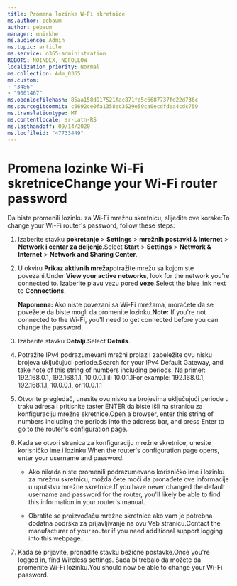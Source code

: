 ```yaml
---
title: Promena lozinke W-Fi skretnice
ms.author: pebaum
author: pebaum
manager: mnirkhe
ms.audience: Admin
ms.topic: article
ms.service: o365-administration
ROBOTS: NOINDEX, NOFOLLOW
localization_priority: Normal
ms.collection: Adm_O365
ms.custom:
- "3486"
- "9001467"
ms.openlocfilehash: 85aa158d917521fac871fd5c6687737fd22d736c
ms.sourcegitcommit: c6692ce0fa1358ec3529e59ca0ecdfdea4cdc759
ms.translationtype: MT
ms.contentlocale: sr-Latn-RS
ms.lasthandoff: 09/14/2020
ms.locfileid: "47733449"
---
```

# <a name="change-your-wi-fi-router-password"></a><span data-ttu-id="ad620-102">Promena lozinke Wi-Fi skretnice</span><span class="sxs-lookup"><span data-stu-id="ad620-102">Change your Wi-Fi router password</span></span>

<span data-ttu-id="ad620-103">Da biste promenili lozinku za Wi-Fi mrežnu skretnicu, slijedite ove korake:</span><span class="sxs-lookup"><span data-stu-id="ad620-103">To change your Wi-Fi router's password, follow these steps:</span></span>

1. <span data-ttu-id="ad620-104">Izaberite stavku **pokretanje**  >  **Settings**  >  **mrežnih postavki & Internet**  >  **Network i centar za deljenje**.</span><span class="sxs-lookup"><span data-stu-id="ad620-104">Select **Start** > **Settings** > **Network & Internet** > **Network and Sharing Center**.</span></span>

2. <span data-ttu-id="ad620-105">U okviru **Prikaz aktivnih mreža**potražite mrežu sa kojom ste povezani.</span><span class="sxs-lookup"><span data-stu-id="ad620-105">Under **View your active networks**, look for the network you're connected to.</span></span> <span data-ttu-id="ad620-106">Izaberite plavu vezu pored **veze**.</span><span class="sxs-lookup"><span data-stu-id="ad620-106">Select the blue link next to **Connections**.</span></span><br>

   <span data-ttu-id="ad620-107">**Napomena:** Ako niste povezani sa Wi-Fi mrežama, moraćete da se povežete da biste mogli da promenite lozinku.</span><span class="sxs-lookup"><span data-stu-id="ad620-107">**Note:** If you're not connected to the Wi-Fi, you'll need to get connected before you can change the password.</span></span>

3. <span data-ttu-id="ad620-108">Izaberite stavku **Detalji**.</span><span class="sxs-lookup"><span data-stu-id="ad620-108">Select **Details**.</span></span>

4. <span data-ttu-id="ad620-109">Potražite IPv4 podrazumevani mrežni prolaz i zabeležite ovu nisku brojeva uključujući periode.</span><span class="sxs-lookup"><span data-stu-id="ad620-109">Search for your IPv4 Default Gateway, and take note of this string of numbers including periods.</span></span> <span data-ttu-id="ad620-110">Na primer: 192.168.0.1, 192.168.1.1, 10.0.0.1 ili 10.0.1.1</span><span class="sxs-lookup"><span data-stu-id="ad620-110">For example: 192.168.0.1, 192.168.1.1, 10.0.0.1, or 10.0.1.1</span></span>

5. <span data-ttu-id="ad620-111">Otvorite pregledač, unesite ovu nisku sa brojevima uključujući periode u traku adresa i pritisnite taster ENTER da biste išli na stranicu za konfiguraciju mrežne skretnice.</span><span class="sxs-lookup"><span data-stu-id="ad620-111">Open a browser, enter this string of numbers including the periods into the address bar, and press Enter to go to the router's configuration page.</span></span>

6. <span data-ttu-id="ad620-112">Kada se otvori stranica za konfiguraciju mrežne skretnice, unesite korisničko ime i lozinku.</span><span class="sxs-lookup"><span data-stu-id="ad620-112">When the router's configuration page opens, enter your username and password.</span></span><br>
   - <span data-ttu-id="ad620-113">Ako nikada niste promenili podrazumevano korisničko ime i lozinku za mrežnu skretnicu, možda ćete moći da pronađete ove informacije u uputstvu mrežne skretnice.</span><span class="sxs-lookup"><span data-stu-id="ad620-113">If you have never changed the default username and password for the router, you'll likely be able to find this information in your router's manual.</span></span>

   - <span data-ttu-id="ad620-114">Obratite se proizvođaču mrežne skretnice ako vam je potrebna dodatna podrška za prijavljivanje na ovu Veb stranicu.</span><span class="sxs-lookup"><span data-stu-id="ad620-114">Contact the manufacturer of your router if you need additional support logging into this webpage.</span></span>

7. <span data-ttu-id="ad620-115">Kada se prijavite, pronađite stavku bežične postavke.</span><span class="sxs-lookup"><span data-stu-id="ad620-115">Once you're logged in, find Wireless settings.</span></span> <span data-ttu-id="ad620-116">Sada bi trebalo da možete da promenite Wi-Fi lozinku.</span><span class="sxs-lookup"><span data-stu-id="ad620-116">You should now be able to change your Wi-Fi password.</span></span>
